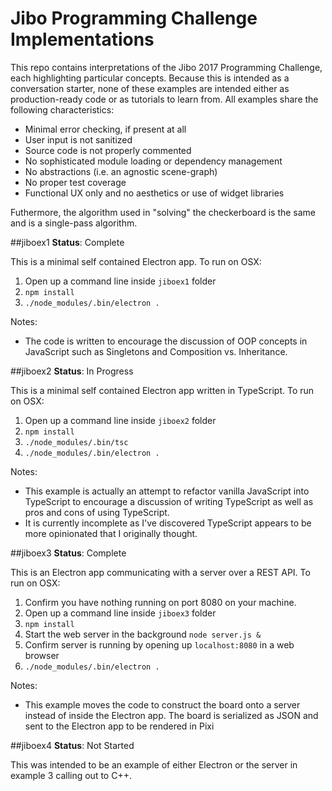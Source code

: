 # Jibo Programming Challenge Implementations

This repo contains interpretations of the Jibo 2017 Programming Challenge, each highlighting particular concepts.  Because this is intended as a conversation starter, none of these examples are intended either as production-ready code or as tutorials to learn from.  All examples share the following characteristics:

* Minimal error checking, if present at all
* User input is not sanitized
* Source code is not properly commented
* No sophisticated module loading or dependency management
* No abstractions (i.e. an agnostic scene-graph)
* No proper test coverage
* Functional UX only and no aesthetics or use of widget libraries

Futhermore, the algorithm used in "solving" the checkerboard is the same and is a single-pass algorithm.

##jiboex1
**Status**: Complete

This is a minimal self contained Electron app.  To run on OSX:

1. Open up a command line inside `jiboex1` folder
1. `npm install`
1. `./node_modules/.bin/electron .`

Notes:

* The code is written to encourage the discussion of OOP concepts in JavaScript such as Singletons and Composition vs. Inheritance.


##jiboex2
**Status**: In Progress

This is a minimal self contained Electron app written in TypeScript.  To run on OSX:

1. Open up a command line inside `jiboex2` folder
1. `npm install`
1. `./node_modules/.bin/tsc`
1. `./node_modules/.bin/electron .`

Notes:

* This example is actually an attempt to refactor vanilla JavaScript into TypeScript to encourage a discussion of writing TypeScript as well as pros and cons of using TypeScript.
* It is currently incomplete as I've discovered TypeScript appears to be more opinionated that I originally thought.

##jiboex3
**Status**: Complete

This is an Electron app communicating with a server over a REST API.  To run on OSX:

1. Confirm you have nothing running on port 8080 on your machine.
1. Open up a command line inside `jiboex3` folder
1. `npm install`
1. Start the web server in the background `node server.js &`
1. Confirm server is running by opening up `localhost:8080` in a web browser
1. `./node_modules/.bin/electron .`

Notes:

* This example moves the code to construct the board onto a server instead of inside the Electron app.  The board is serialized as JSON and sent to the Electron app to be rendered in Pixi


##jiboex4
**Status**: Not Started

This was intended to be an example of either Electron or the server in example 3 calling out to C++.

